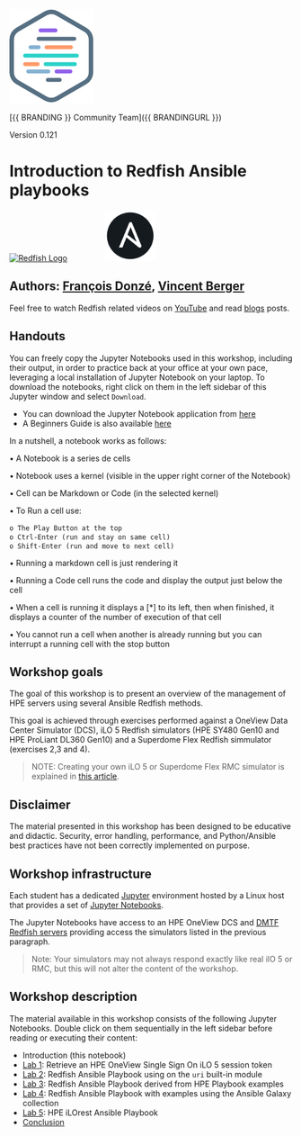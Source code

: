 ![Workshops-on-Demand Logo](Pictures/hpe-dev-logo.png)

[{{ BRANDING }} Community Team]({{ BRANDINGURL }})

Version 0.121

# Introduction to Redfish Ansible playbooks

[<img src="https://redfish.dmtf.org/sites/default/files/DMTF_Redfish_logo_R.jpg" alt="Redfish Logo" style="width: 125px;"/>](https://redfish.dmtf.org/)&nbsp; &nbsp; &nbsp; &nbsp; &nbsp; &nbsp; &nbsp; &nbsp; &nbsp;[<img src="Pictures/logo_ansible.png" alt="Ansible logo" style="width: 90px;" />](https://docs.ansible.com/)

## Authors: [François Donzé](francois.donze@hpe.com), [Vincent Berger](vincent.berger@hpe.com)

Feel free to watch Redfish related videos on [YouTube](https://www.youtube.com/playlist?list=PLmYBqUM74OygZjhoZMEZmMP50Od8EfaW8) and read [blogs](https://developer.hpe.com/search?term=redfish) posts.

## Handouts
You can freely copy the Jupyter Notebooks used in this workshop, including their output, in order to practice back at your office at your own pace, leveraging a local installation of Jupyter Notebook on your laptop. To download the notebooks, right click on them in the left sidebar of this Jupyter window and select `Download`.

- You can download the Jupyter Notebook application from [here](https://jupyter.org/install) 
- A Beginners Guide is also available [here](https://jupyter-notebook-beginner-guide.readthedocs.io/en/latest/what_is_jupyter.html)

In a nutshell, a notebook works as follows:

• A Notebook is a series de cells

• Notebook uses a kernel (visible in the upper right corner of the Notebook)

• Cell can be Markdown or Code (in the selected kernel)

• To Run a cell use:

    o The Play Button at the top
    o Ctrl-Enter (run and stay on same cell)
    o Shift-Enter (run and move to next cell)
    
• Running a markdown cell is just rendering it

• Running a Code cell runs the code and display the output just below the cell

• When a cell is running it displays a [*] to its left, then when finished, it displays a counter of the number of execution of that cell

• You cannot run a cell when another is already running but you can interrupt a running cell with the stop button


## Workshop goals

The goal of this workshop is to present an overview of the management of HPE servers using several Ansible Redfish methods.

This goal is achieved through exercises performed against a OneView Data Center Simulator (DCS), iLO 5 Redfish simulators (HPE SY480 Gen10 and HPE ProLiant DL360 Gen10) and a Superdome Flex Redfish simmulator (exercises 2,3 and 4).

> NOTE: Creating your own iLO 5 or Superdome Flex RMC simulator is explained in [this article](https://developer.hpe.com/blog/build-your-own-ilo-redfish-simulator/). 

## Disclaimer

The material presented in this workshop has been designed to be educative and didactic. Security, error handling, performance, and Python/Ansible best practices have not been correctly implemented on purpose.

## Workshop infrastructure

Each student has a dedicated [Jupyter](https://jupyter.org/) environment hosted by a Linux host that provides a set of [Jupyter Notebooks](https://jupyter-notebook-beginner-guide.readthedocs.io/en/latest/what_is_jupyter.html).

The Jupyter Notebooks have access to an HPE OneView DCS and [DMTF Redfish servers]( https://github.com/DMTF/Redfish-Mockup-Server) providing access the simulators listed in the previous paragraph.

>Note: Your simulators may not always respond exactly like real ilO 5 or RMC, but this will not alter the content of the workshop.


## Workshop description

The material available in this workshop consists of the following Jupyter Notebooks. Double click on them sequentially in the left sidebar before reading or executing their content:

- Introduction (this notebook)
- [Lab 1](1-RetrieveOneViewToken.ipynb): Retrieve an HPE OneView Single Sign On iLO 5 session token
- [Lab 2](2-RedfishAnsibleUsingBuiltinUri.ipynb): Redfish Ansible Playbook using on the `uri` built-in module
- [Lab 3](3-RedfishAnsibleUsingHpePlaybooks.ipynb): Redfish Ansible Playbook derived from HPE Playbook examples
- [Lab 4](4-GalaxyModulesAndDmtfPlaybooks.ipynb): Redfish Ansible Playbook with examples using the Ansible Galaxy collection
- [Lab 5](5-RedfishAnsibleUsingIlorest.ipynb): HPE iLOrest Ansible Playbook
- [Conclusion](6-Conclusion.ipynb)
